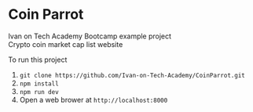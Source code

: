 # Coin Parrot
Ivan on Tech Academy Bootcamp example project<br>
Crypto coin market cap list website

To run this project

1. `git clone https://github.com/Ivan-on-Tech-Academy/CoinParrot.git`
2. `npm install`
3. `npm run dev`
4. Open a web brower at `http://localhost:8000`
